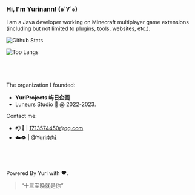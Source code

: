 ### Hi, I'm Yurinann! (๑´∀`๑)

I am a Java developer working on Minecraft multiplayer game extensions (including but not limited to plugins, tools, websites, etc.).

![Github Stats](https://github-readme-stats-yurinann.vercel.app/api?username=Yurinann&count_private=true&include_all_commits=true")

![Top Langs](https://github-readme-stats-yurinann.vercel.app/api/top-langs/?username=Yurinann&layout=compact&langs_count=10)

#

<br>

The organization I founded:
- **YuriProjects 屿日企画**
- Luneurs Studio 🌙 @ 2022-2023.

Contact me: 
- 📭🐧 | 1713574450@qq.com
- ☁️👁️ | @Yuri南城

#

<br>

Powered By Yuri with ❤️.
> “十三至晚就是你”
